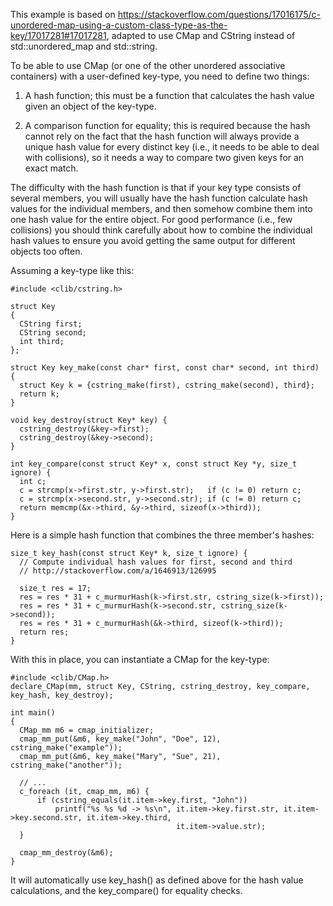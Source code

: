 This example is based on https://stackoverflow.com/questions/17016175/c-unordered-map-using-a-custom-class-type-as-the-key/17017281#17017281, adapted to use CMap and CString instead of std::unordered_map and std::string.

To be able to use CMap (or one of the other unordered associative containers) with a user-defined key-type, you need to define two things:

1. A hash function; this must be a function that calculates the hash value given an object of the key-type.

2. A comparison function for equality; this is required because the hash cannot rely on the fact that the hash function will always provide a unique hash value for every distinct key (i.e., it needs to be able to deal with collisions), so it needs a way to compare two given keys for an exact match.

The difficulty with the hash function is that if your key type consists of several members, you will usually have the hash function calculate hash values for the individual members, and then somehow combine them into one hash value for the entire object. For good performance (i.e., few collisions) you should think carefully about how to combine the individual hash values to ensure you avoid getting the same output for different objects too often.

Assuming a key-type like this:
```
#include <clib/cstring.h>

struct Key
{
  CString first;
  CString second;
  int third;
};

struct Key key_make(const char* first, const char* second, int third) {
  struct Key k = {cstring_make(first), cstring_make(second), third};
  return k;
}

void key_destroy(struct Key* key) {
  cstring_destroy(&key->first);
  cstring_destroy(&key->second);
}

int key_compare(const struct Key* x, const struct Key *y, size_t ignore) {
  int c;
  c = strcmp(x->first.str, y->first.str);   if (c != 0) return c;
  c = strcmp(x->second.str, y->second.str); if (c != 0) return c;
  return memcmp(&x->third, &y->third, sizeof(x->third));
}
```
Here is a simple hash function that combines the three member's hashes:
```
size_t key_hash(const struct Key* k, size_t ignore) {
  // Compute individual hash values for first, second and third
  // http://stackoverflow.com/a/1646913/126995

  size_t res = 17;  
  res = res * 31 + c_murmurHash(k->first.str, cstring_size(k->first));
  res = res * 31 + c_murmurHash(k->second.str, cstring_size(k->second));
  res = res * 31 + c_murmurHash(&k->third, sizeof(k->third));
  return res;
}
```
With this in place, you can instantiate a CMap for the key-type:
```
#include <clib/CMap.h>
declare_CMap(mm, struct Key, CString, cstring_destroy, key_compare, key_hash, key_destroy);

int main()
{
  CMap_mm m6 = cmap_initializer;
  cmap_mm_put(&m6, key_make("John", "Doe", 12), cstring_make("example"));
  cmap_mm_put(&m6, key_make("Mary", "Sue", 21), cstring_make("another"));
  
  // ...
  c_foreach (it, cmap_mm, m6) {
      if (cstring_equals(it.item->key.first, "John"))
          printf("%s %s %d -> %s\n", it.item->key.first.str, it.item->key.second.str, it.item->key.third,
                                     it.item->value.str);
  }
  
  cmap_mm_destroy(&m6);
}
```
It will automatically use key_hash() as defined above for the hash value calculations, and the key_compare() for equality checks.

